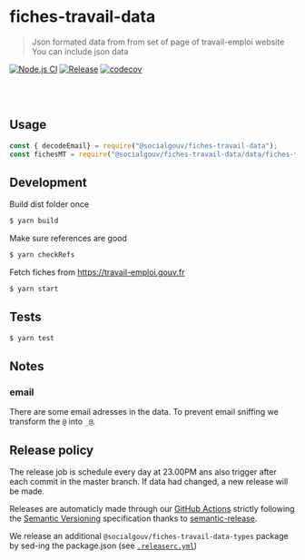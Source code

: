 # fiches-travail-data

> Json formated data from from set of page of travail-emploi website
You can include json data 

[![Node.js CI](https://github.com/SocialGouv/fiches-travail-data/workflows/Node.js%20CI/badge.svg)](https://github.com/SocialGouv/fiches-travail-data/actions?query=workflow%3A%22Node.js+CI%22+branch%3Amaster)
[![Release](https://github.com/SocialGouv/fiches-travail-data/workflows/Release/badge.svg)](https://github.com/SocialGouv/fiches-travail-data/actions?query=workflow%3ARelease+branch%3Amaster)
[![codecov](https://codecov.io/gh/SocialGouv/fiches-travail-data/branch/master/graph/badge.svg)](https://codecov.io/gh/SocialGouv/fiches-travail-data)

<br>
<br>

## Usage

```js 
const { decodeEmail} = require("@socialgouv/fiches-travail-data");
const fichesMT = require("@socialgouv/fiches-travail-data/data/fiches-travail.json");
```


## Development

Build dist folder once

```sh
$ yarn build
```

Make sure references are good

```sh
$ yarn checkRefs
```

Fetch fiches from https://travail-emploi.gouv.fr

```sh
$ yarn start
```

## Tests

```sh
$ yarn test
```

## Notes

### email

There are some email adresses in the data. To prevent email sniffing
we transform the `@` into `_@`.

## Release policy

The release job is schedule every day at 23.00PM ans also trigger after each commit in the master branch.
If data had changed, a new release will be made.

Releases are automaticly made through our [GitHub Actions](https://github.com/SocialGouv/fiches-travail-data/actions) strictly following the [Semantic Versioning](http://semver.org/) specification thanks to [semantic-release](https://github.com/semantic-release/semantic-release).

We release an additional `@socialgouv/fiches-travail-data-types` package by sed-ing the package.json (see [`.releaserc.yml`](./.releaserc.yml))

